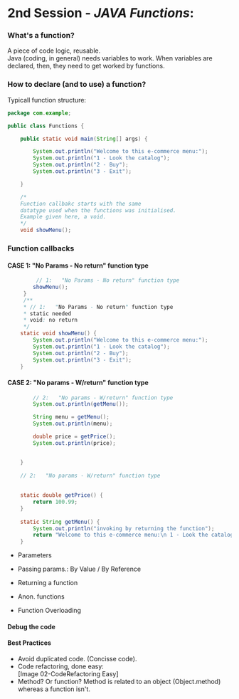 # 2nd Session - *JAVA Functions*:

### What's a function?
A piece of code logic, reusable.  
Java (coding, in general) needs variables to work. When variables are declared, then, they need to get worked by functions.  
  



### How to declare (and to use) a function?
Typicall function structure:
```java
package com.example;

public class Functions {

    public static void main(String[] args) {

        System.out.println("Welcome to this e-commerce menu:");
        System.out.println("1 - Look the catalog");
        System.out.println("2 - Buy");
        System.out.println("3 - Exit");

    }

    /*
    Function callbakc starts with the same
    datatype used when the functions was initialised.
    Example given here, a void.
    */
    void showMenu();
```

### Function callbacks  

#### CASE 1: "No Params - No return" function type  
```java
         // 1:   "No Params - No return" function type
        showMenu();
     }
     /**
     * // 1:   "No Params - No return" function type
     * static needed
     * void: no return
     */
    static void showMenu() {
        System.out.println("Welcome to this e-commerce menu:");
        System.out.println("1 - Look the catalog");
        System.out.println("2 - Buy");
        System.out.println("3 - Exit");
    }
 ```
#### CASE 2:  "No params - W/return" function type  
```java
        // 2:   "No params - W/return" function type
        System.out.println(getMenu());

        String menu = getMenu();
        System.out.println(menu);

        double price = getPrice();
        System.out.println(price);


    }
    
    // 2:   "No params - W/return" function type
        
        
    static double getPrice() {
        return 100.99;
    }
        
    static String getMenu() {
        System.out.println("invoking by returning the function");
        return "Welcome to this e-commerce menu:\n 1 - Look the catalog\n 2 - Buy\n 3 - Exit";
    }
```





- Parameters  
  
- Passing params.: By Value / By Reference  
  
- Returning a function  
  
- Anon. functions  
  
- Function Overloading  
  


#### Debug the code  

#### Best Practices  

- Avoid duplicated code. (Concisse code).  
- Code refactoring, done easy:  
  [Image 02-CodeRefactoring Easy]
- Method? Or function? Method is related to an object (Object.method) whereas a function isn't.  

